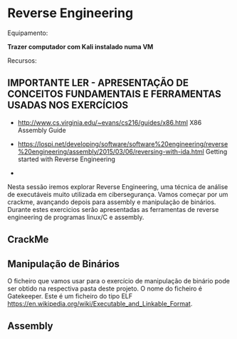 # Reverse Engineering 

Equipamento:  

**Trazer computador com Kali instalado numa VM**


Recursos: 

## IMPORTANTE LER - APRESENTAÇÃO DE CONCEITOS FUNDAMENTAIS E FERRAMENTAS USADAS NOS EXERCÍCIOS

- http://www.cs.virginia.edu/~evans/cs216/guides/x86.html   X86 Assembly Guide

- https://lospi.net/developing/software/software%20engineering/reverse%20engineering/assembly/2015/03/06/reversing-with-ida.html Getting started with Reverse Engineering 

-  


Nesta sessão iremos explorar Reverse Engineering, uma técnica de análise de executáveis muito utilizada em cibersegurança. Vamos começar por um crackme, avançando depois para assembly e manipulação de binários. Durante estes exercicios serão apresentadas as ferramentas de reverse engineering de programas linux/C e assembly.




## CrackMe

## Manipulação de Binários

O ficheiro que vamos usar para o exercício de manipulação de binário pode ser obtido na respectiva pasta deste projeto.
O nome do ficheiro é Gatekeeper. Este é um ficheiro do tipo ELF https://en.wikipedia.org/wiki/Executable_and_Linkable_Format. 

## Assembly






